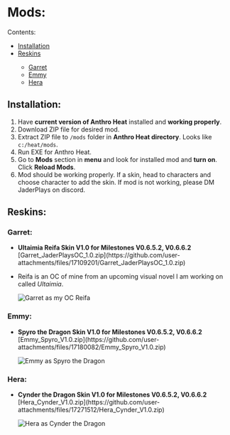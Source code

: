 <h1>Mods:</h1>

<div>
  <p>Contents:</p>
  <ul>
    <li><a href="#install">Installation</a></li>
    <li><a href="#reskins">Reskins</a></li>
      <ul>
        <li><a href="#garret">Garret</a></li>
        <li><a href="#emmy">Emmy</a></li>
        <li><a href="#hera">Hera</a></li>
      </ul>
  </ul>
</div>

<h2 id="install">Installation:</h2>
<ol>
  <li>Have <b>current version of Anthro Heat</b> installed and <b>working properly</b>.</li>
  <li>Download ZIP file for desired mod.</li>
  <li>Extract ZIP file to <code>/mods</code> folder in <b>Anthro Heat directory</b>. Looks like <code>c:/heat/mods</code>.</li>
  <li>Run EXE for Anthro Heat.</li>
  <li>Go to <b>Mods</b> section in <b>menu</b> and look for installed mod and <b>turn on</b>. Click <b>Reload Mods</b>.</li>
  <li>Mod should be working properly. If a skin, head to characters and choose character to add the skin. If mod is not working, please DM JaderPlays on discord.</li>
</ol>

<h2 id="reskins">Reskins:</h2>
  <h3 id="garret">Garret:</h3>
  <ul>
    <li><p><b>Ultaimia Reifa Skin V1.0 for Milestones V0.6.5.2, V0.6.6.2</b> [Garret_JaderPlaysOC_1.0.zip](https://github.com/user-attachments/files/17109201/Garret_JaderPlaysOC_1.0.zip)</p></li>
    <li><p>Reifa is an OC of mine from an upcoming visual novel I am working on called <i>Ultaimia</i>.</p></li>
    <img src="https://github.com/user-attachments/assets/76d1d40f-358a-4c36-bb94-e99d561aedc8" alt="Garret as my OC Reifa">
  </ul>
  
  <h3 id="emmy">Emmy:</h3>
  <ul>
    <li><p><b>Spyro the Dragon Skin V1.0 for Milestones V0.6.5.2, V0.6.6.2</b> [Emmy_Spyro_V1.0.zip](https://github.com/user-attachments/files/17180082/Emmy_Spyro_V1.0.zip)</p></li>
    <img src="https://github.com/user-attachments/assets/506c888e-e349-413f-a623-cc5d58bb6e9c" alt="Emmy as Spyro the Dragon">
  </ul>
  
  <h3 id="hera">Hera:</h3>
  <ul>
    <li><p><b>Cynder the Dragon Skin V1.0 for Milestones V0.6.5.2, V0.6.6.2</b> [Hera_Cynder_V1.0.zip](https://github.com/user-attachments/files/17271512/Hera_Cynder_V1.0.zip)</p></li>
    <img src="https://github.com/user-attachments/assets/c4d7f06a-c38f-43d8-93d2-b88b9304a95f" alt="Hera as Cynder the Dragon">
  </ul>

